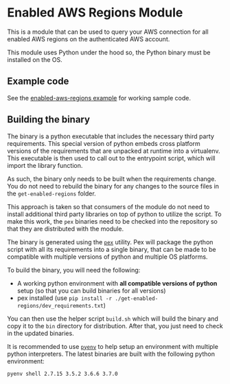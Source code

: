 # Enabled AWS Regions Module

This is a module that can be used to query your AWS connection for all enabled AWS regions on the authenticated AWS
account.

This module uses Python under the hood so, the Python binary must be installed on the OS.


## Example code

See the [enabled-aws-regions example](https://github.com/terraform-modules-krish/terraform-aws-utilities/blob/v0.1.5/examples/enabled-aws-regions) for working sample code.


## Building the binary

The binary is a python executable that includes the necessary third party requirements. This special version of python
embeds cross platform versions of the requirements that are unpacked at runtime into a virtualenv. This executable is
then used to call out to the entrypoint script, which will import the library function.

As such, the binary only needs to be built when the requirements change. You do not need to rebuild the binary for any
changes to the source files in the `get-enabled-regions` folder.

This approach is taken so that consumers of the module do not need to install additional third party libraries on top of
python to utilize the script. To make this work, the `pex` binaries need to be checked into the repository so that they
are distributed with the module.

The binary is generated using the [`pex`](https://pex.readthedocs.io/en/stable/whatispex.html) utility. Pex will package
the python script with all its requirements into a single binary, that can be made to be compatible with multiple
versions of python and multiple OS platforms.

To build the binary, you will need the following:

- A working python environment with **all compatible versions of python** setup (so that you can build binaries for all
  versions)
- pex installed (use `pip install -r ./get-enabled-regions/dev_requirements.txt`)

You can then use the helper script `build.sh` which will build the binary and copy it to the `bin`
directory for distribution. After that, you just need to check in the updated binaries.

It is recommended to use [`pyenv`](https://github.com/pyenv/pyenv) to help setup an environment with multiple python
interpreters. The latest binaries are built with the following python environment:

```bash
pyenv shell 2.7.15 3.5.2 3.6.6 3.7.0
```
